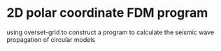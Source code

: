 # 2D polar coordinate FDM program
using overset-grid to construct a program to calculate the seismic wave propagation of circular models
